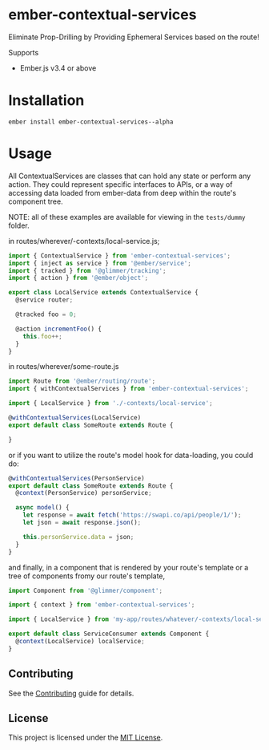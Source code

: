# ember-contextual-services

Eliminate Prop-Drilling by Providing Ephemeral Services based on the route!


Supports
* Ember.js v3.4 or above


# Installation

```
ember install ember-contextual-services--alpha
```

# Usage

All ContextualServices are classes that can hold any state or perform any action. They could represent specific interfaces to APIs, or a way of accessing data loaded from ember-data from deep within the route's component tree.

NOTE: all of these examples are available for viewing in the `tests/dummy` folder.

in routes/wherever/-contexts/local-service.js;
```ts
import { ContextualService } from 'ember-contextual-services';
import { inject as service } from '@ember/service';
import { tracked } from '@glimmer/tracking';
import { action } from '@ember/object';

export class LocalService extends ContextualService {
  @service router;

  @tracked foo = 0;

  @action incrementFoo() {
    this.foo++;
  }
}
```

in routes/wherever/some-route.js

```ts
import Route from '@ember/routing/route';
import { withContextualServices } from 'ember-contextual-services';

import { LocalService } from './-contexts/local-service';

@withContextualServices(LocalService)
export default class SomeRoute extends Route {

}
```
or if you want to utilize the route's model hook for data-loading, you could do:
```ts
@withContextualServices(PersonService)
export default class SomeRoute extends Route {
  @context(PersonService) personService;

  async model() {
    let response = await fetch('https://swapi.co/api/people/1/');
    let json = await response.json();

    this.personService.data = json;
  }
}
```


and finally, in a component that is rendered by your route's template or a tree of components fromy our route's template,

```ts
import Component from '@glimmer/component';

import { context } from 'ember-contextual-services';

import { LocalService } from 'my-app/routes/whatever/-contexts/local-service';

export default class ServiceConsumer extends Component {
  @context(LocalService) localService;
}

```


Contributing
------------------------------------------------------------------------------

See the [Contributing](CONTRIBUTING.md) guide for details.


License
------------------------------------------------------------------------------

This project is licensed under the [MIT License](LICENSE.md).
